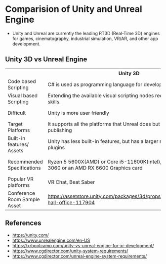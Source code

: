 # Comparision of Unity and Unreal Engine 

<ul>
    <li>Unity and Unreal are currently the leading RT3D (Real-Time 3D) engines for games, cinematography, industrial simulation, VR/AR, and other app development.
</ul>

## Unity 3D vs Unreal Engine

<table>
    <tr>
        <th>
        <th>Unity 3D
        <th>Unreal Engine
    </tr>
    <tr>
        <td>Code based Scripting</td>
        <td>C# is used as programming language for development</td>
        <td>C++ is used as programming language for development</td>
    </tr>
    <tr>
        <td>Visual based Scripting</td>
        <td>Extending the available visual scripting nodes requires no special skills.</td>
        <td>Extending the blueprint nodes requires key C++ library knowledge</td>
    </tr>
    <tr>
        <td>Difficult</td>
        <td>Unity is more user friendly</td>
        <td>Unreal engine is suitable for intermediate/experienced developers</td>
    </tr>
    <tr>
        <td>Target Platforms</td>
        <td>It supports all the platforms that Unreal does but it also supports web publishing</td>
        <td>Unreal engine does not support web publishing</td>
    </tr>
    <tr>
        <td>Built-in features/ Assets</td>
        <td>Unity has less  built-in features, but has a larger marketplace for plugins</td>
        <td>Unreal engine has more built-in features, but has comparitively smaller plugins marketplace</td>
    </tr>
    <tr>
        <td>Recommended Specifications</td>
        <td>Ryzen 5 5600X(AMD) or Core i5-11600K(intel), 16GB RAM,RTX 3060 or an AMD RX 6600 Graphics card</td>
        <td>Ryzen 5 5600X(AMD) or Intel Core i5-12600K, 16GB RAM, NVIDIA RTX 3060 or AMD RX 6600 Graphics card</td>
    </tr>
    <tr>
        <td>Popular VR platforms</td>
        <td>VR Chat, Beat Saber</td>
        <td>Vader Immortal, Creed Rise to Glory</td>
    </tr>
    <tr>
        <td>Conference Room Sample Asset</td>
        <td><a href="https://assetstore.unity.com/packages/3d/props/interior/conference-hall-office-117904" target="_blank">https://assetstore.unity.com/packages/3d/props/interior/conference-hall-office-117904</a></td>
        <td><a href="https://www.unrealengine.com/marketplace/en-US/product/conference-room" target="_blank">https://www.unrealengine.com/marketplace/en-US/product/conference-room</a></td>
    </tr>
    
</table>

## References
<ul>
    <li><a href="https://unity.com/" target="_blank">https://unity.com/</a>
    <li><a href="https://www.unrealengine.com/en-US" target="_blank">https://www.unrealengine.com/en-US</a>
    <li><a href="https://xrbootcamp.com/unity-vs-unreal-engine-for-xr-development/" target="_blank">https://xrbootcamp.com/unity-vs-unreal-engine-for-xr-development/</a>
    <li><a href="https://www.cgdirector.com/unity-system-requirements/" target="_blank">https://www.cgdirector.com/unity-system-requirements/</a>
    <li><a href="https://www.cgdirector.com/unreal-engine-system-requirements/" target="_blank">https://www.cgdirector.com/unreal-engine-system-requirements/</a>
</ul>
